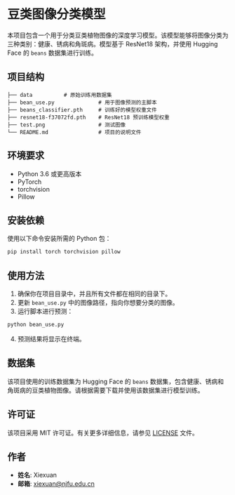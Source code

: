 # 豆类图像分类模型

本项目包含一个用于分类豆类植物图像的深度学习模型。该模型能够将图像分类为三种类别：健康、锈病和角斑病。模型基于 ResNet18 架构，并使用 Hugging Face 的 `beans` 数据集进行训练。

## 项目结构

```
├── data          # 原始训练用数据集
├── bean_use.py              # 用于图像预测的主脚本
├── beans_classifier.pth     # 训练好的模型权重文件
├── resnet18-f37072fd.pth    # ResNet18 预训练模型权重
├── test.png                 # 测试图像
└── README.md                # 项目的说明文件
```

## 环境要求

- Python 3.6 或更高版本
- PyTorch
- torchvision
- Pillow

## 安装依赖

使用以下命令安装所需的 Python 包：

```bash
pip install torch torchvision pillow
```

## 使用方法

1. 确保你在项目目录中，并且所有文件都在相同的目录下。
2. 更新 `bean_use.py` 中的图像路径，指向你想要分类的图像。
3. 运行脚本进行预测：

```bash
python bean_use.py
```

4. 预测结果将显示在终端。

## 数据集

该项目使用的训练数据集为 Hugging Face 的 `beans` 数据集，包含健康、锈病和角斑病的豆类植物图像。请根据需要下载并使用该数据集进行模型训练。

## 许可证

该项目采用 MIT 许可证。有关更多详细信息，请参见 [LICENSE](LICENSE) 文件。

## 作者

- **姓名**: Xiexuan
- **邮箱**: xiexuan@njfu.edu.cn
